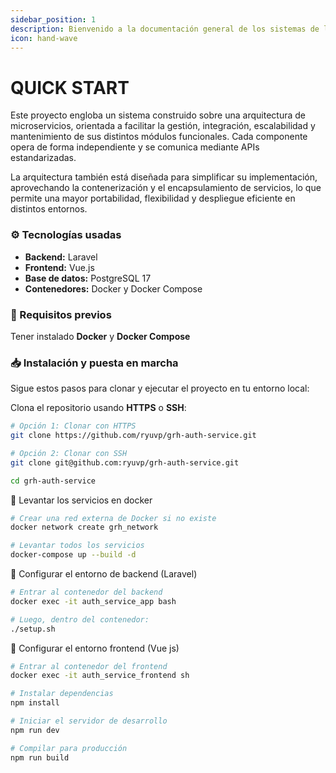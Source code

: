 ```yaml
---
sidebar_position: 1
description: Bienvenido a la documentación general de los sistemas de la GOREHCO.
icon: hand-wave
---
```


# QUICK START

Este proyecto engloba un sistema construido sobre una arquitectura de microservicios, orientada a facilitar la gestión, integración, escalabilidad y mantenimiento de sus distintos módulos funcionales. Cada componente opera de forma independiente y se comunica mediante APIs estandarizadas.

La arquitectura también está diseñada para simplificar su implementación, aprovechando la contenerización y el encapsulamiento de servicios, lo que permite una mayor portabilidad, flexibilidad y despliegue eficiente en distintos entornos.

### ⚙️ Tecnologías usadas

* **Backend:** Laravel
* **Frontend:** Vue.js
* **Base de datos:** PostgreSQL 17
* **Contenedores:** Docker y Docker Compose

### 🚀 Requisitos previos

Tener instalado **Docker** y **Docker Compose**

### 📥 Instalación y puesta en marcha

Sigue estos pasos para clonar y ejecutar el proyecto en tu entorno local:

Clona el repositorio usando **HTTPS** o **SSH**:

```bash
# Opción 1: Clonar con HTTPS
git clone https://github.com/ryuvp/grh-auth-service.git

# Opción 2: Clonar con SSH
git clone git@github.com:ryuvp/grh-auth-service.git

cd grh-auth-service
```

🐳 Levantar los servicios en docker

```bash
# Crear una red externa de Docker si no existe
docker network create grh_network

# Levantar todos los servicios
docker-compose up --build -d
```

🧱 Configurar el entorno de backend (Laravel)

```bash
# Entrar al contenedor del backend
docker exec -it auth_service_app bash

# Luego, dentro del contenedor:
./setup.sh
```

🎨 Configurar el entorno frontend (Vue js)

```bash
# Entrar al contenedor del frontend
docker exec -it auth_service_frontend sh

# Instalar dependencias
npm install

# Iniciar el servidor de desarrollo
npm run dev

# Compilar para producción
npm run build
```
